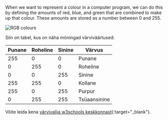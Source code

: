 When we want to represent a colour in a computer program, we can do this by defining the amounts of red, blue, and green that are combined to make up that colour. These amounts are stored as a number between 0 and 255.

![RGB colours](images/RGB.gif)

Siin on tabel, kus on näha mõningad värviväärtused:

| Punane | Roheline | Sinine | Värvus       |
| ------ | -------- | ------ | ------------ |
| 255    | 0        | 0      | Punane       |
| 0      | 255      | 0      | Roheline     |
| 0      | 0        | 255    | Sinine       |
| 255    | 255      | 0      | Kollane      |
| 255    | 0        | 255    | Purpur       |
| 0      | 255      | 255    | Tsüaansinine |

Võite leida kena [värvivalija w3schools keskkonnast](https://www.w3schools.com/colors/colors_rgb.asp){:target="_blank"}.